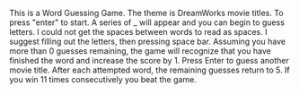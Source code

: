 This is a Word Guessing Game.
The theme is DreamWorks movie titles.
To press "enter" to start.
A series of \_ will appear and you can begin to guess letters.
I could not get the spaces between words to read as spaces. I suggest filling out the letters, then pressing space bar. Assuming you have more than 0 guesses remaining, the game will recognize that you have finished the word and increase the score by 1.
Press Enter to guess another movie title.
After each attempted word, the remaining guesses return to 5.
If you win 11 times consecutively you beat the game.
